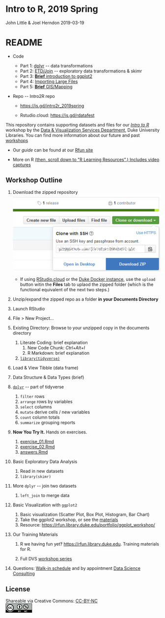 Intro to R, 2019 Spring
================
John Little & Joel Herndon
2019-03-19

<!-- Edit the README.Rmd.  Readme.md is auto genererated -->
README
======

-   Code

    -   Part 1: [dplyr](01_dplyr.Rmd) -- data transformations
    -   Part 2: [ETD/Join](02_join-skim-eda.Rmd) -- exploratory data transformations & skimr
    -   Part 3: [**Brief** introduction to ggplot2](https://intro2r.library.duke.edu/visualization.html)
    -   Part 4: [Importing Large Files](large_data.Rmd)
    -   Part 5: [**Brief** GIS/Mapping](https://intro2r.library.duke.edu/gis.html)

-   Repo -- Intro2R repo

    -   <https://is.gd/intro2r_2019spring>

    -   Rstudio.cloud: <https://is.gd/rdatafest>

This repository contains supporting datasets and files for our [*Intro to R*](https://intro2r.library.duke.edu/) workshop by the [Data & Visualization Services Department](http://library.duke.edu/data), Duke University Libraries. You can find more information about our future and past [workshops](http://library.duke.edu/data/news)

-   Our *guide* can be found at our [Rfun site](https://intro2r.library.duke.edu/)

-   More on R [(then, scroll down to "R Learning Resources".) Includes video captures](https://library.duke.edu/data/guides)

Workshop Outline
----------------

1.  Download the zipped repository ![Download ZIP button](images/clone.png "Download ZIP button")

    -   If using [RStudio.cloud](https://rstudio.cloud/) or the [Duke Docker instance](https://vm-manage.oit.duke.edu/containers/rstudio), use the `upload` button witin the **Files** tab to uplaod the zipped folder (which is the functional equivalent of the next two steps.)

2.  Unzip/expand the zipped repo as a folder **in your Documents Directory**
3.  Launch RStudio
4.  File &gt; New Project...
5.  Existing Directory: Browse to your unzipped copy in the documents directory

    1.  Literate Coding: brief explanation
        1.  New Code Chunk: *Ctrl+Alt+I*
        2.  R Markdown: brief explanation
    2.  [`library(tidyverse)`](https://tidyverse.org)

6.  Load & View Tibble (data frame)

7.  Data Structure & Data Types (brief)

8.  [`dplyr`](http://dplyr.tidyverse.org/) -- part of tidyverse

    1.  `filter` rows
    2.  `arrange` rows by variables
    3.  `select` columns
    4.  `mutate` derive cells / new variables
    5.  `count` column totals
    6.  `summarize` grouping reports

9.  **Now You Try It.** Hands on exercises.

    1.  [exercise\_01.Rmd](exercise_01.Rmd)
    2.  [exercise\_02.Rmd](exercise_02.Rmd)
    3.  [answers.Rmd](answers.Rmd)

10. Basic Exploratory Data Analysis

    1.  Read in new datasets
    2.  `library(skimr)`

11. More `dplyr` -- join two datasets

    1.  `left_join` to merge data

12. Basic Visualization with `ggplot2`

    1.  Basic visualization (Scatter Plot, Box Plot, Histogram, Bar Chart)
    2.  Take the ggplot2 workshop, or see the [materials](https://github.com/amzoss/ggplot2-S19b)
    3.  Resource: <https://rfun.library.duke.edu/portfolio/ggplot_workshop/>

13. Our Training Materials

    1.  R we having fun yet‽ <https://rfun.library.duke.edu>. Training materials for R.

    2.  Full DVS [workshop series](https://library.duke.edu/data/news/past-workshops)

14. Questions: [Walk-in schedule](https://library.duke.edu/data/about/schedule) and by appointment [Data Science Consulting](https://library.duke.edu/data/about)

License
-------

Shareable via Creative Commons: [CC-BY-NC](https://creativecommons.org/licenses/by-nc/4.0/)<br> <img src="images/by-nc.png" alt="&quot;CC BY-NC&quot;" height="30" />
